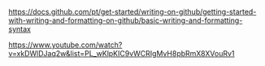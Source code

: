 
https://docs.github.com/pt/get-started/writing-on-github/getting-started-with-writing-and-formatting-on-github/basic-writing-and-formatting-syntax

https://www.youtube.com/watch?v=xkDWlDJaq2w&list=PL_wKlpKIC9vWCRIgMvH8pbRmX8XVouRv1